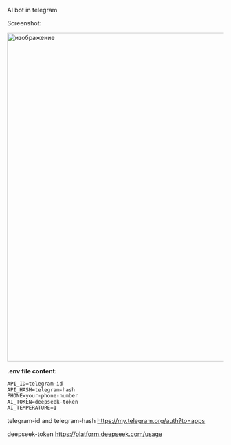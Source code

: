 AI bot in telegram

Screenshot:

<img width="678" height="763" alt="изображение" src="https://github.com/user-attachments/assets/77c72b29-bfb1-47c5-ab8c-33bd3ffd9716" />


<b>.env file content:</b>


````
API_ID=telegram-id
API_HASH=telegram-hash
PHONE=your-phone-number
AI_TOKEN=deepseek-token
AI_TEMPERATURE=1
````
telegram-id and telegram-hash
https://my.telegram.org/auth?to=apps

deepseek-token
https://platform.deepseek.com/usage
